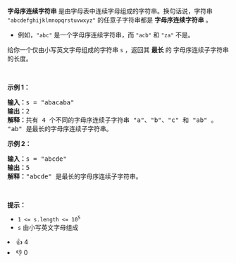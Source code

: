 <p><strong>字母序连续字符串</strong> 是由字母表中连续字母组成的字符串。换句话说，字符串 <code>"abcdefghijklmnopqrstuvwxyz"</code> 的任意子字符串都是 <strong>字母序连续字符串</strong> 。</p>

<ul> 
 <li>例如，<code>"abc"</code> 是一个字母序连续字符串，而 <code>"acb"</code> 和 <code>"za"</code> 不是。</li> 
</ul>

<p>给你一个仅由小写英文字母组成的字符串 <code>s</code> ，返回其 <strong>最长</strong> 的 字母序连续子字符串 的长度。</p>

<p>&nbsp;</p>

<p><strong>示例 1：</strong></p>

<pre><strong>输入：</strong>s = "abacaba"
<strong>输出：</strong>2
<strong>解释：</strong>共有 4 个不同的字母序连续子字符串 "a"、"b"、"c" 和 "ab" 。
"ab" 是最长的字母序连续子字符串。
</pre>

<p><strong>示例 2：</strong></p>

<pre><strong>输入：</strong>s = "abcde"
<strong>输出：</strong>5
<strong>解释：</strong>"abcde" 是最长的字母序连续子字符串。
</pre>

<p>&nbsp;</p>

<p><strong>提示：</strong></p>

<ul> 
 <li><code>1 &lt;= s.length &lt;= 10<sup>5</sup></code></li> 
 <li><code>s</code> 由小写英文字母组成</li> 
</ul>

<div><li>👍 4</li><li>👎 0</li></div>